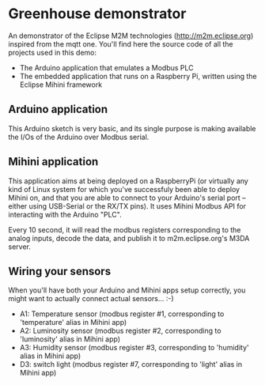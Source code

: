 # Greenhouse demonstrator #

An demonstrator of the Eclipse M2M technologies (http://m2m.eclipse.org) inspired from the mqtt one.
You'll find here the source code of all the projects used in this demo: 

* The Arduino application that emulates a Modbus PLC
* The embedded application that runs on a Raspberry Pi, written using the Eclipse Mihini framework 

## Arduino application ##

This Arduino sketch is very basic, and its single purpose is making available the I/Os of the Arduino over Modbus serial.

## Mihini application ##

This application aims at being deployed on a RaspberryPi (or virtually any kind of Linux system for which you've successfuly been able to deploy Mihini on, and that you are able to connect to your Arduino's serial port – either using USB-Serial or the RX/TX pins).
It uses Mihini Modbus API for interacting with the Arduino "PLC".

Every 10 second, it will read the modbus registers corresponding to the analog inputs, decode the data, and publish it to m2m.eclipse.org's M3DA server.

## Wiring your sensors ##

When you'll have both your Arduino and Mihini apps setup correctly, you might want to actually connect actual sensors... :-)

* A1: Temperature sensor (modbus register #1, corresponding to 'temperature' alias in Mihini app)
* A2: Luminosity sensor (modbus register #2, corresponding to 'luminosity' alias in Mihini app)
* A3: Humidity sensor (modbus register #3, corresponding to 'humidity' alias in Mihini app)
* D3: switch light (modbus register #7, corresponding to 'light' alias in Mihini app)